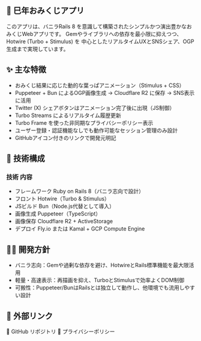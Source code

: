 ## 🐍 巳年おみくじアプリ

このアプリは、バニラRails 8 を意識して構築されたシンプルかつ演出豊かなおみくじWebアプリです。
Gemやライブラリへの依存を最小限に抑えつつ、Hotwire (Turbo + Stimulus) を
中心としたリアルタイムUXとSNSシェア、OGP生成まで実現しています。

## ✨ 主な特徴
- おみくじ結果に応じた動的な葉っぱアニメーション（Stimulus + CSS）
- Puppeteer + Bun によるOGP画像生成 → Cloudflare R2 に保存 → SNS表示に活用
- Twitter (X) シェアボタンはアニメーション完了後に出現（JS制御）
- Turbo Streams によるリアルタイム履歴更新
- Turbo Frame を使った非同期なプライバシーポリシー表示
- ユーザー登録・認証機能なしでも動作可能なセッション管理のみ設計
- GitHubアイコン付きのリンクで開発元明記

## 🧰 技術構成
### 技術	内容
- フレームワーク	Ruby on Rails 8（バニラ志向で設計）
- フロント	Hotwire（Turbo & Stimulus）
- JSビルド	Bun（Node.js代替として導入）
- 画像生成	Puppeteer（TypeScript）
- 画像保存	Cloudflare R2 + ActiveStorage
- デプロイ	Fly.io または Kamal + GCP Compute Engine

## 🧑‍💻 開発方針
- バニラ志向：Gemや過剰な依存を避け、HotwireとRails標準機能を最大限活用
- 軽量・高速表示：再描画を抑え、TurboとStimulusで効率よくDOM制御
- 可搬性：Puppeteer/BunはRailsとは独立して動作し、他環境でも流用しやすい設計

## 🔗 外部リンク
🔧 GitHub リポジトリ
📜 プライバシーポリシー
